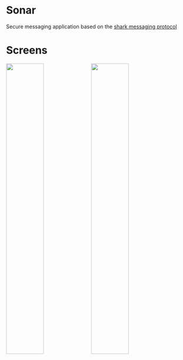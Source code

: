 # Sonar
 Secure messaging application based on the <a href="https://github.com/Sharkgrammer/shark-protocol">shark messaging protocol</a> 

# Screens

<div style="inline:block">
  <img width="45%" src="https://i.imgur.com/osBFrPi.png">
  <img width="45%" src="https://i.imgur.com/uucfs37.png">
</div>
